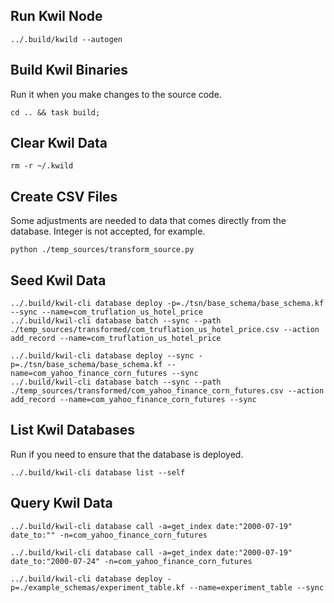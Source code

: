 
## Run Kwil Node
```shell
../.build/kwild --autogen
```

## Build Kwil Binaries
Run it when you make changes to the source code.
```shell
cd .. && task build;
```

## Clear Kwil Data
```shell
rm -r ~/.kwild
```

## Create CSV Files
Some adjustments are needed to data that comes directly from the database. Integer is not accepted, for example.
```shell
python ./temp_sources/transform_source.py
```

## Seed Kwil Data
```shell
../.build/kwil-cli database deploy -p=./tsn/base_schema/base_schema.kf --sync --name=com_truflation_us_hotel_price
../.build/kwil-cli database batch --sync --path ./temp_sources/transformed/com_truflation_us_hotel_price.csv --action add_record --name=com_truflation_us_hotel_price
```

```shell
../.build/kwil-cli database deploy --sync -p=./tsn/base_schema/base_schema.kf --name=com_yahoo_finance_corn_futures --sync
../.build/kwil-cli database batch --sync --path ./temp_sources/transformed/com_yahoo_finance_corn_futures.csv --action add_record --name=com_yahoo_finance_corn_futures --sync
```

## List Kwil Databases
Run if you need to ensure that the database is deployed.
```shell
../.build/kwil-cli database list --self
```


## Query Kwil Data
```shell
../.build/kwil-cli database call -a=get_index date:"2000-07-19" date_to:"" -n=com_yahoo_finance_corn_futures
```

```shell
../.build/kwil-cli database call -a=get_index date:"2000-07-19" date_to:"2000-07-24" -n=com_yahoo_finance_corn_futures
```

```shell
../.build/kwil-cli database deploy -p=./example_schemas/experiment_table.kf --name=experiment_table --sync
```


